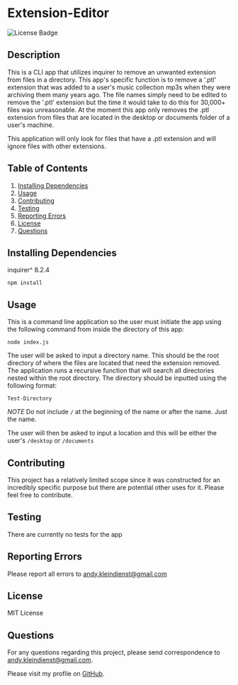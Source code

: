 # Extension-Editor

![License Badge](https://img.shields.io/github/license/andykb9b13/Extension-Editor)

## Description

This is a CLI app that utilizes inquirer to remove an unwanted extension from files in a directory. This app's specific function is to remove a '.ptl' extension that was added to a user's music collection mp3s when they were archiving them many years ago. The file names simply need to be edited to remove the '.ptl' extension but the time it would take to do this for 30,000+ files was unreasonable. At the moment this app only removes the .ptl extension from files that are located in the desktop or documents folder of a user's machine.

This application will only look for files that have a .ptl extension and will ignore files with other extensions.

## Table of Contents

1. [Installing Dependencies](#installing-dependencies)
2. [Usage](#usage)
3. [Contributing](#contributing)
4. [Testing](#testing)
5. [Reporting Errors](#reporting-errors)
6. [License](#license)
7. [Questions](#questions)

## Installing Dependencies

inquirer^ 8.2.4

```
npm install
```

## Usage

This is a command line application so the user must initiate the app using the following command from inside the directory of this app:

```
node index.js
```

The user will be asked to input a directory name. This should be the root directory of where the files are located that need the extension removed. The application runs a recursive function that will search all directories nested within the root directory. The directory should be inputted using the following format:

```
Test-Directory
```

_NOTE_ Do not include `/` at the beginning of the name or after the name. Just the name.

The user will then be asked to input a location and this will be either the user's `/desktop` or `/documents`

## Contributing

This project has a relatively limited scope since it was constructed for an incredibly specific purpose but there are potential other uses for it. Please feel free to contribute.

## Testing

There are currently no tests for the app

## Reporting Errors

Please report all errors to andy.kleindienst@gmail.com

## License

MIT License

## Questions

For any questions regarding this project, please send correspondence to andy.kleindienst@gmail.com.

Please visit my profile on [GitHub](https://github.com/andykb9b13).
